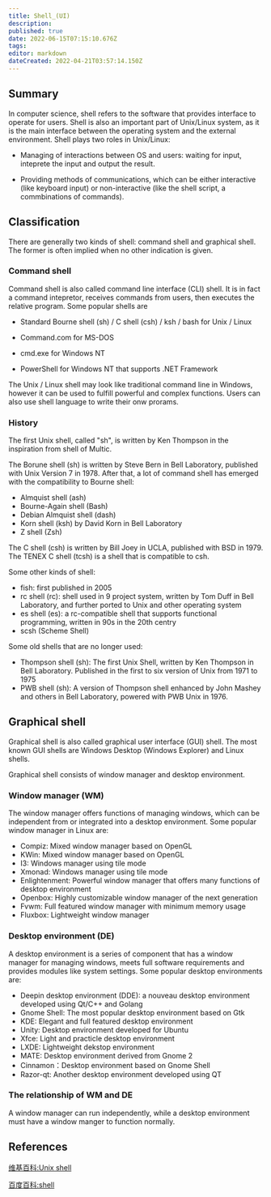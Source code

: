```yaml
---
title: Shell_(UI)
description: 
published: true
date: 2022-06-15T07:15:10.676Z
tags: 
editor: markdown
dateCreated: 2022-04-21T03:57:14.150Z
---
```


## Summary

In computer science, shell refers to the software that provides interface to operate for users. Shell is also an important part of Unix/Linux system, as it is the main interface between the operating system and the external environment. Shell plays two roles in Unix/Linux:

* Managing of interactions between OS and users: waiting for input, inteprete the input and output the result.

* Providing methods of communications, which can be either interactive (like keyboard input) or non-interactive (like the shell script, a commbinations of commands).

## Classification

There are generally two kinds of shell: command shell and graphical shell. The former is often implied when no other indication is given.

### Command shell

Command shell is also called command line interface (CLI) shell. It is in fact a command intepretor, receives commands from users, then executes the relative program. Some popular shells are

* Standard Bourne shell (sh) / C shell (csh) / ksh / bash for Unix / Linux

* Command.com for MS-DOS

* cmd.exe for Windows NT

* PowerShell for Windows NT that supports .NET Framework

The Unix / Linux shell may look like traditional command line in Windows, however it can be used to fulfill powerful and complex functions. Users can also use shell language to write their onw prorams.

### History

The first Unix shell, called "sh", is written by Ken Thompson in the inspiration from shell of Multic.

The Borune shell (sh) is written by Steve Bern in Bell Laboratory, published with Unix Version 7 in 1978. After that, a lot of command shell has emerged with the compatibility to Bourne shell:

* Almquist shell (ash)
* Bourne-Again shell (Bash)
* Debian Almquist shell (dash)
* Korn shell (ksh) by David Korn in Bell Laboratory
* Z shell (Zsh)

The C shell (csh) is written by Bill Joey in UCLA, published with BSD in 1979. The TENEX C shell (tcsh) is a shell that is compatible to csh.

Some other kinds of shell:

* fish: first published in 2005
* rc shell (rc): shell used in 9 project system, written by Tom Duff in Bell Laboratory, and further ported to Unix and other operating system
* es shell (es): a rc-compatible shell that supports functional programming, written in 90s in the 20th centry
* scsh (Scheme Shell)

Some old shells that are no longer used:

* Thompson shell (sh): The first Unix Shell, written by Ken Thompson in Bell Laboratory. Published in the first to six version of Unix from 1971 to 1975
* PWB shell (sh): A version of Thompson shell enhanced by John Mashey and others in Bell Laboratory, powered with PWB Unix in 1976.

## Graphical shell

Graphical shell is also called graphical user interface (GUI) shell. The most known GUI shells are Windows Desktop (Windows Explorer) and Linux shells.

Graphical shell consists of window manager and desktop environment.

### Window manager (WM)

The window manager offers functions of managing windows, which can be independent from or integrated into a desktop environment. Some popular window manager in Linux are:

* Compiz: Mixed window manager based on OpenGL
* KWin: Mixed window manager based on OpenGL
* I3: Windows manager using tile mode
* Xmonad: Windows manager using tile mode
* Enlightenment: Powerful window manager that offers many functions of desktop environment
* Openbox: Highly customizable window manager of the next generation
* Fvwm: Full featured window manager with minimum memory usage
* Fluxbox: Lightweight window manager

### Desktop environment (DE)

A desktop environment is a series of component that has a window manager for managing windows, meets full software requirements and provides modules like system settings. Some popular desktop environments are:

* Deepin desktop environment (DDE): a nouveau desktop environment developed using Qt/C++ and Golang
* Gnome Shell: The most popular desktop environment based on Gtk
* KDE: Elegant and full featured desktop environment
* Unity: Desktop environment developed for Ubuntu
* Xfce: Light and practicle desktop environment
* LXDE: Lightweight dekstop environment
* MATE: Desktop environment derived from Gnome 2
* Cinnamon：Desktop environment based on Gnome Shell
* Razor-qt: Another desktop environment developed using QT

### The relationship of WM and DE

A window manager can run independently, while a desktop environment must have a window manger to function normally.

## References

[维基百科:Unix shell](http://zh.wikipedia.org/wiki/Unix_shell)

[百度百科:shell](http://baike.baidu.com/view/849.htm)
